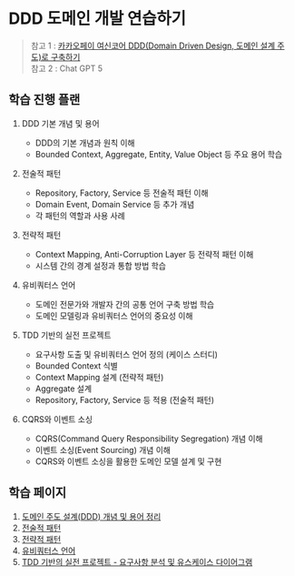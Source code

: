 # DDD 도메인 개발 연습하기

> 참고
> 1 : [카카오페이 여신코어 DDD(Domain Driven Design, 도메인 설계 주도)로 구축하기](https://tech.kakaopay.com/post/backend-domain-driven-design/#step1---bounded-context--aggregate-root)<br/>
> 참고 2 : Chat GPT 5

## 학습 진행 플랜

1. DDD 기본 개념 및 용어
    - DDD의 기본 개념과 원칙 이해
    - Bounded Context, Aggregate, Entity, Value Object 등 주요 용어 학습


2. 전술적 패턴
    - Repository, Factory, Service 등 전술적 패턴 이해
    - Domain Event, Domain Service 등 추가 개념
    - 각 패턴의 역할과 사용 사례

3. 전략적 패턴
    - Context Mapping, Anti-Corruption Layer 등 전략적 패턴 이해
    - 시스템 간의 경계 설정과 통합 방법 학습

4. 유비쿼터스 언어
    - 도메인 전문가와 개발자 간의 공통 언어 구축 방법 학습
    - 도메인 모델링과 유비쿼터스 언어의 중요성 이해

5. TDD 기반의 실전 프로젝트
    - 요구사항 도출 및 유비쿼터스 언어 정의 (케이스 스터디)
    - Bounded Context 식별
    - Context Mapping 설계 (전략적 패턴)
    - Aggregate 설계
    - Repository, Factory, Service 등 적용 (전술적 패턴)

6. CQRS와 이벤트 소싱
    - CQRS(Command Query Responsibility Segregation) 개념 이해
    - 이벤트 소싱(Event Sourcing) 개념 이해
    - CQRS와 이벤트 소싱을 활용한 도메인 모델 설계 및 구현

## 학습 페이지

1. [도메인 주도 설계(DDD) 개념 및 용어 정리](./docs/01.ddd-concepts.md)
2. [전술적 패턴](docs/02.ddd-tactical-patterns.md)
3. [전략적 패턴](docs/03.ddd-strategic-patterns.md)
4. [유비쿼터스 언어](docs/04.ubiquitous-language.md)
5. [TDD 기반의 실전 프로젝트 - 요구사항 분석 및 유스케이스 다이어그램](docs/05.requirements-definition-and-analysis.md)